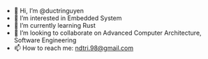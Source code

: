 - 👋 Hi, I’m @ductringuyen
- 👀 I’m interested in Embedded System
- 🌱 I’m currently learning Rust
- 💞️ I’m looking to collaborate on Advanced Computer Architecture, Software Engineering
- 📫 How to reach me: ndtri.98@gmail.com

<!---
ductringuyen/ductringuyen is a ✨ special ✨ repository because its `README.md` (this file) appears on your GitHub profile.
You can click the Preview link to take a look at your changes.
--->
